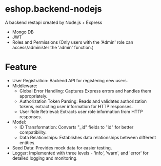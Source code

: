 # eshop.backend-nodejs
A backend restapi created by Node.js + Express
+ Mongo DB
+ JWT
+ Roles and Permissions (Only users with the 'Admin' role can access/administer the 'admin' function.)

# Feature
+ User Registration: Backend API for registering new users.
+ Middleware:
  + Global Error Handling: Captures Express errors and handles them appropriately.
  + Authorization Token Parsing: Reads and validates authorization tokens, extracting user information for HTTP responses.
  + User Role Retrieval: Extracts user role information from HTTP responses.
+ Model:
  + ID Transformation: Converts "_id" fields to "id" for better compatibility.
  + Data Relationships: Establishes data relationships between different entities.
+ Seed Data: Provides mock data for easier testing.
+ Logger: Implemented with three levels - 'info', 'warn', and 'error' for detailed logging and monitoring.
